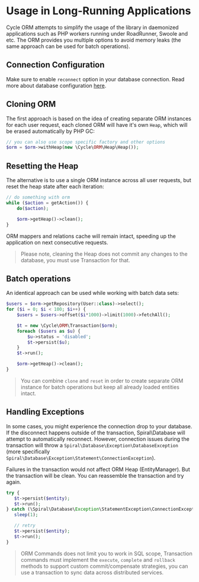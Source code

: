# Usage in Long-Running Applications
Cycle ORM attempts to simplify the usage of the library in daemonized applications such as PHP workers running under RoadRunner, Swoole and etc.
The ORM provides you multiple options to avoid memory leaks (the same approach can be used for batch operations).

## Connection Configuration
Make sure to enable `reconnect` option in your database connection. Read more about database configuration [here](/basic/connect.md).

## Cloning ORM
The first approach is based on the idea of creating separate ORM instances for each user request, each cloned ORM will have it's own
`Heap`, which will be erased automatically by PHP GC:

```php
// you can also use scope specific factory and other options
$orm = $orm->withHeap(new \Cycle\ORM\Heap\Heap());
```

## Resetting the Heap
The alternative is to use a single ORM instance across all user requests, but reset the heap state after each iteration:

```php
// do something with orm
while ($action = getAction()) {
    do($action);

    $orm->getHeap()->clean();
}
```

ORM mappers and relations cache will remain intact, speeding up the application on next consecutive requests.

> Please note, cleaning the Heap does not commit any changes to the database, you must use Transaction for that.

## Batch operations
An identical approach can be used while working with batch data sets:

```php
$users = $orm->getRepository(User::class)->select();
for ($i = 0; $i < 100; $i++) {
    $users = $users->offset($i*1000)->limit(1000)->fetchAll();

    $t = new \Cycle\ORM\Transaction($orm);
    foreach ($users as $u) {
        $u->status = 'disabled';
        $t->persist($u);
    }
    $t->run();

    $orm->getHeap()->clean();
}
```

> You can combine `clone` and `reset` in order to create separate ORM instance for batch operations but keep all already loaded entities intact.

## Handling Exceptions
In some cases, you might experience the connection drop to your database. If the disconnect happens outside of the transaction, Spiral\Database will attempt to automatically reconnect. However, connection issues during the transaction will throw a `Spiral\Database\Exception\DatabaseException` (more specifically `Spiral\Database\Exception\Statement\ConnectionException`).

Failures in the transaction would not affect ORM Heap (EntityManager). But the transaction will be clean. You can reassemble the transaction and try again.


```php
try {
   $t->persist($entity);
   $t->run();
} catch (\Spiral\Database\Exception\StatementException\ConnectionException $e) {
   sleep(1);

   // retry
   $t->persist($entity);
   $t->run();
}
```

> ORM Commands does not limit you to work in SQL scope, Transaction commands must implement the `execute`, `complete` and `rollback` methods
to support custom commit/compensate strategies, you can use a transaction to sync data across distributed services.
